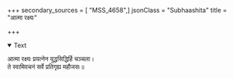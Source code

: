+++
secondary_sources = [ "MSS_4658",]
jsonClass = "Subhaashita"
title = "आत्मा रक्ष्यः"

+++

<details open><summary>Text</summary>

आत्मा रक्ष्यः प्रयत्नेन युद्धसिद्धिर्हि चञ्चला।  
ते स्वामिवचनं सर्वे प्रतिगृह्य महौजसः॥
</details>
